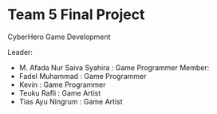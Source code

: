 # Team 5 Final Project
 CyberHero Game Development

Leader:
   - M. Afada Nur Saiva Syahira : Game Programmer
Member:
   - Fadel Muhammad   : Game Programmer
   - Kevin            : Game Programmer
   - Teuku Rafli      : Game Artist
   - Tias Ayu Ningrum : Game Artist
